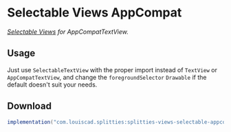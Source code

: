 # Selectable Views AppCompat

*[Selectable Views](../views-selectable) for AppCompatTextView.*

## Usage

Just use `SelectableTextView` with the proper import instead of
`TextView` or `AppCompatTextView`, and change the `foregroundSelector`
`Drawable` if the default doesn't suit your needs.

## Download

```groovy
implementation("com.louiscad.splitties:splitties-views-selectable-appcompat:$splitties_version")
```
